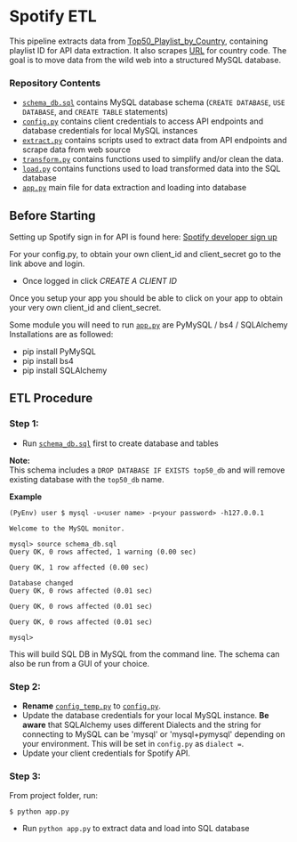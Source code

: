 # Spotify ETL

This pipeline extracts data from [Top50_Playlist_by_Country](Resources/Top50_Playlist_by_Country.xlsm), containing playlist ID for API data extraction. It also scrapes [URL](https://www.nationsonline.org/oneworld/country_code_list.htm) for country code. The goal is to move data from the wild web into a structured MySQL database.

### Repository Contents

- [`schema_db.sql`](schema_db.sql) contains MySQL database schema (`CREATE DATABASE`, `USE DATABASE`, and `CREATE TABLE` statements)
- [`config.py`](config.py) contains client credentials to access API endpoints and database credentials for local MySQL instances
- [`extract.py`](extract.py) contains scripts used to extract data from API endpoints and scrape data from web source
- [`transform.py`](transform.py) contains functions used to simplify and/or clean the data.
- [`load.py`](load.py) contains functions used to load transformed data into the SQL database
- [`app.py`](app.py) main file for data extraction and loading into database

## Before Starting

Setting up Spotify sign in for API is found here:
[Spotify developer sign up](https://developer.spotify.com/dashboard/applications/4b454f446d1f479082eec9de1c27a4a8 "Spotify API")



For your config.py, to obtain your own client\_id and client\_secret go to the link above and login. 
 
 - Once logged in click *CREATE A CLIENT ID*

Once you setup your app you should be able to click on your app to obtain your very own client_id and client_secret.

Some module you will need to run [`app.py`](app.py) are PyMySQL / bs4 / SQLAlchemy  
Installations are as followed:

- pip install PyMySQL
- pip install bs4
- pip install SQLAlchemy

 
## ETL Procedure

### Step 1:

 - Run [`schema_db.sql`](schema_db.sql) first to create database and tables

 **Note:**  
 This schema includes a `DROP DATABASE IF EXISTS top50_db` and will remove existing database with the `top50_db` name.


**Example**  

```
(PyEnv) user $ mysql -u<user name> -p<your password> -h127.0.0.1

Welcome to the MySQL monitor.

mysql> source schema_db.sql
Query OK, 0 rows affected, 1 warning (0.00 sec)

Query OK, 1 row affected (0.00 sec)

Database changed
Query OK, 0 rows affected (0.01 sec)

Query OK, 0 rows affected (0.01 sec)

Query OK, 0 rows affected (0.01 sec)

mysql> 
```  

This will build SQL DB in MySQL from the command line. The schema can also be run from a GUI of your choice.

### Step 2:
 - **Rename** [`config_temp.py`](config_temp.py) to [`config.py`](config.py). 
 - Update the database credentials for your local MySQL instance. **Be aware** that SQLAlchemy uses different Dialects and the string for connecting to MySQL can be 'mysql' or 'mysql+pymysql' depending on your environment. This will be set in `config.py` as `dialect =`.
 - Update your client credentials for Spotify API.

### Step 3:

From project folder, run:

```
$ python app.py
```

 


 - Run `python app.py` to extract data and load into SQL database
 
